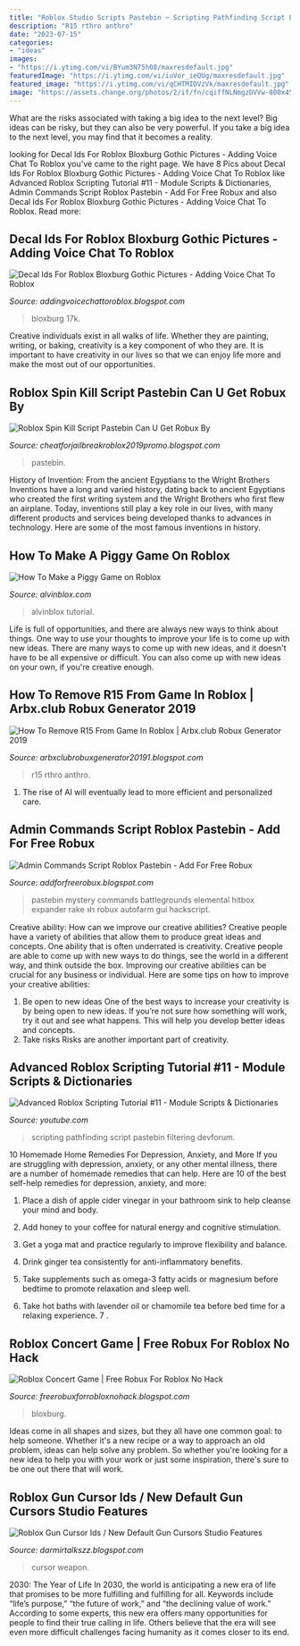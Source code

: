 ```yaml
---
title: "Roblox Studio Scripts Pastebin ~ Scripting Pathfinding Script Pastebin Filtering Devforum"
description: "R15 rthro anthro"
date: "2023-07-15"
categories:
- "ideas"
images:
- "https://i.ytimg.com/vi/BYum3N75h08/maxresdefault.jpg"
featuredImage: "https://i.ytimg.com/vi/iuVor_ieQUg/maxresdefault.jpg"
featured_image: "https://i.ytimg.com/vi/qCHTMIDVzVk/maxresdefault.jpg"
image: "https://assets.change.org/photos/2/if/fn/cqiffNLNmgzDVVw-800x450-noPad.jpg?1540363678"
---
```



What are the risks associated with taking a big idea to the next level?
Big ideas can be risky, but they can also be very powerful. If you take a big idea to the next level, you may find that it becomes a reality.

	

		
looking for Decal Ids For Roblox Bloxburg Gothic Pictures - Adding Voice Chat To Roblox you've came to the right page. We have 8 Pics about Decal Ids For Roblox Bloxburg Gothic Pictures - Adding Voice Chat To Roblox like Advanced Roblox Scripting Tutorial #11 - Module Scripts &amp; Dictionaries, Admin Commands Script Roblox Pastebin - Add For Free Robux and also Decal Ids For Roblox Bloxburg Gothic Pictures - Adding Voice Chat To Roblox. Read more:
		
    
## Decal Ids For Roblox Bloxburg Gothic Pictures - Adding Voice Chat To Roblox

<img loading=lazy src="https://i.ytimg.com/vi/iuVor_ieQUg/maxresdefault.jpg" onerror="this.onerror=null;this.src='https://tse4.mm.bing.net/th?id=OIP.BPwmHrJwgkGcfqwjB6jlzwHaEK&amp;pid=15.1';" alt="Decal Ids For Roblox Bloxburg Gothic Pictures - Adding Voice Chat To Roblox">

_Source: addingvoicechattoroblox.blogspot.com_

>bloxburg 17k. 

	

Creative individuals exist in all walks of life. Whether they are painting, writing, or baking, creativity is a key component of who they are. It is important to have creativity in our lives so that we can enjoy life more and make the most out of our opportunities.

    
## Roblox Spin Kill Script Pastebin Can U Get Robux By

<img loading=lazy src="https://lh3.googleusercontent.com/proxy/m_qAcHo0t4kY9OATmgkWaeM3FPfpWEmZp0e3Hz5eoceuuKQp4-cX6k0x6wrM97OklSmfvYrv8R3_0HuEAJhSNj2u4VWw9UEf=w1200-h630-pd" onerror="this.onerror=null;this.src='https://tse4.mm.bing.net/th?id=OIP.k7umDv0n4ztpqpDVkiBUfwHaD4&amp;pid=15.1';" alt="Roblox Spin Kill Script Pastebin Can U Get Robux By">

_Source: cheatforjailbreakroblox2019promo.blogspot.com_

>pastebin. 

	

History of Invention: From the ancient Egyptians to the Wright Brothers
Inventions have a long and varied history, dating back to ancient Egyptians who created the first writing system and the Wright Brothers who first flew an airplane. Today, inventions still play a key role in our lives, with many different products and services being developed thanks to advances in technology. Here are some of the most famous inventions in history.

    
## How To Make A Piggy Game On Roblox

<img loading=lazy src="https://www.alvinblox.com/wp-content/uploads/2020/04/piggy3.jpg" onerror="this.onerror=null;this.src='https://tse4.mm.bing.net/th?id=OIP.rbGyPL5aZevtZxNNWsf4VgHaEK&amp;pid=15.1';" alt="How To Make a Piggy Game on Roblox">

_Source: alvinblox.com_

>alvinblox tutorial. 

	

Life is full of opportunities, and there are always new ways to think about things. One way to use your thoughts to improve your life is to come up with new ideas. There are many ways to come up with new ideas, and it doesn't have to be all expensive or difficult. You can also come up with new ideas on your own, if you're creative enough.

    
## How To Remove R15 From Game In Roblox | Arbx.club Robux Generator 2019

<img loading=lazy src="https://assets.change.org/photos/2/if/fn/cqiffNLNmgzDVVw-800x450-noPad.jpg?1540363678" onerror="this.onerror=null;this.src='https://tse3.mm.bing.net/th?id=OIP.boBCoyuSld34zcl0jj71EwAAAA&amp;pid=15.1';" alt="How To Remove R15 From Game In Roblox | Arbx.club Robux Generator 2019">

_Source: arbxclubrobuxgenerator20191.blogspot.com_

>r15 rthro anthro. 

	

1. The rise of AI will eventually lead to more efficient and personalized care. 

    
## Admin Commands Script Roblox Pastebin - Add For Free Robux

<img loading=lazy src="https://i.ytimg.com/vi/BYum3N75h08/maxresdefault.jpg" onerror="this.onerror=null;this.src='https://tse1.mm.bing.net/th?id=OIP.lqCuDuQEj0nAoZZMcSTmKQHaEK&amp;pid=15.1';" alt="Admin Commands Script Roblox Pastebin - Add For Free Robux">

_Source: addforfreerobux.blogspot.com_

>pastebin mystery commands battlegrounds elemental hitbox expander rake ฟร robux autofarm gui hackscript. 

	

Creative ability: How can we improve our creative abilities?
Creative people have a variety of abilities that allow them to produce great ideas and concepts. One ability that is often underrated is creativity. Creative people are able to come up with new ways to do things, see the world in a different way, and think outside the box. Improving our creative abilities can be crucial for any business or individual. Here are some tips on how to improve your creative abilities: 
1. Be open to new ideas
One of the best ways to increase your creativity is by being open to new ideas. If you’re not sure how something will work, try it out and see what happens. This will help you develop better ideas and concepts. 
2. Take risks
Risks are another important part of creativity.

    
## Advanced Roblox Scripting Tutorial #11 - Module Scripts &amp; Dictionaries

<img loading=lazy src="https://i.ytimg.com/vi/qCHTMIDVzVk/maxresdefault.jpg" onerror="this.onerror=null;this.src='https://tse2.mm.bing.net/th?id=OIP.PnpWj50VfDo43MaXEq8-3AHaEK&amp;pid=15.1';" alt="Advanced Roblox Scripting Tutorial #11 - Module Scripts &amp; Dictionaries">

_Source: youtube.com_

>scripting pathfinding script pastebin filtering devforum. 

	

10 Homemade Home Remedies For Depression, Anxiety, and More
If you are struggling with depression, anxiety, or any other mental illness, there are a number of homemade remedies that can help. Here are 10 of the best self-help remedies for depression, anxiety, and more:
1. Place a dish of apple cider vinegar in your bathroom sink to help cleanse your mind and body.

2. Add honey to your coffee for natural energy and cognitive stimulation.

3. Get a yoga mat and practice regularly to improve flexibility and balance.

4. Drink ginger tea consistently for anti-inflammatory benefits.

5. Take supplements such as omega-3 fatty acids or magnesium before bedtime to promote relaxation and sleep well.

6. Take hot baths with lavender oil or chamomile tea before bed time for a relaxing experience.      7 .

    
## Roblox Concert Game | Free Robux For Roblox No Hack

<img loading=lazy src="https://i.ytimg.com/vi/vTFJWDyhAOg/maxresdefault.jpg" onerror="this.onerror=null;this.src='https://tse2.mm.bing.net/th?id=OIP.SvirChO41GSB3RHHiPkpNgHaEK&amp;pid=15.1';" alt="Roblox Concert Game | Free Robux For Roblox No Hack">

_Source: freerobuxforrobloxnohack.blogspot.com_

>bloxburg. 

	

Ideas come in all shapes and sizes, but they all have one common goal: to help someone. Whether it's a new recipe or a way to approach an old problem, ideas can help solve any problem. So whether you're looking for a new idea to help you with your work or just some inspiration, there's sure to be one out there that will work.

    
## Roblox Gun Cursor Ids / New Default Gun Cursors Studio Features

<img loading=lazy src="https://i.pinimg.com/originals/dc/13/a4/dc13a4eb7381deb3c2b8409288cf9a06.png" onerror="this.onerror=null;this.src='https://tse2.mm.bing.net/th?id=OIP.J47y-PhE8mV9q3ebI17A6QHaDt&amp;pid=15.1';" alt="Roblox Gun Cursor Ids / New Default Gun Cursors Studio Features">

_Source: darmirtalkszz.blogspot.com_

>cursor weapon. 

	

2030: The Year of Life
In 2030, the world is anticipating a new era of life that promises to be more fulfilling and fulfilling for all. Keywords include “life’s purpose,” “the future of work,” and “the declining value of work.” According to some experts, this new era offers many opportunities for people to find their true calling in life. Others believe that the era will see even more difficult challenges facing humanity as it comes closer to its end.

